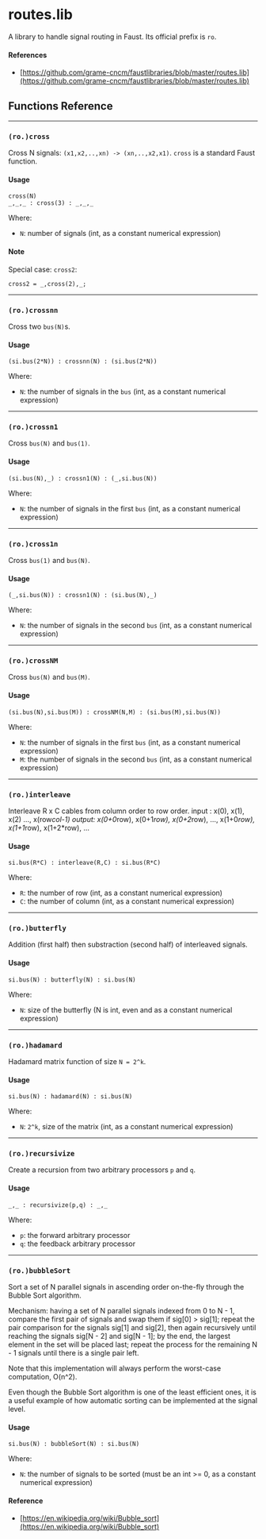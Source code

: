 #  routes.lib 

A library to handle signal routing in Faust. Its official prefix is `ro`.

#### References
* [https://github.com/grame-cncm/faustlibraries/blob/master/routes.lib](https://github.com/grame-cncm/faustlibraries/blob/master/routes.lib)

## Functions Reference


----

### `(ro.)cross`

Cross N signals: `(x1,x2,..,xn) -> (xn,..,x2,x1)`.
`cross` is a standard Faust function.

#### Usage

```
cross(N)
_,_,_ : cross(3) : _,_,_
```

Where:

* `N`: number of signals (int, as a constant numerical expression)

#### Note

Special case: `cross2`:

```
cross2 = _,cross(2),_;
```

----

### `(ro.)crossnn`

Cross two `bus(N)`s.

#### Usage

```
(si.bus(2*N)) : crossnn(N) : (si.bus(2*N))
```

Where:

* `N`: the number of signals in the `bus` (int, as a constant numerical expression)

----

### `(ro.)crossn1`

Cross `bus(N)` and `bus(1)`.

#### Usage

```
(si.bus(N),_) : crossn1(N) : (_,si.bus(N))
```

Where:

* `N`: the number of signals in the first `bus` (int, as a constant numerical expression)

----

### `(ro.)cross1n`

Cross `bus(1)` and `bus(N)`.

#### Usage

```
(_,si.bus(N)) : crossn1(N) : (si.bus(N),_)
```

Where:

* `N`: the number of signals in the second `bus` (int, as a constant numerical expression)

----

### `(ro.)crossNM`

Cross `bus(N)` and `bus(M)`.

#### Usage

```
(si.bus(N),si.bus(M)) : crossNM(N,M) : (si.bus(M),si.bus(N))
```

Where:

* `N`: the number of signals in the first `bus` (int, as a constant numerical expression)
* `M`: the number of signals in the second `bus` (int, as a constant numerical expression)

----

### `(ro.)interleave`

Interleave R x C cables from column order to row order.
input : x(0), x(1), x(2) ..., x(row*col-1)
output: x(0+0*row), x(0+1*row), x(0+2*row), ..., x(1+0*row), x(1+1*row), x(1+2*row), ...

#### Usage

```
si.bus(R*C) : interleave(R,C) : si.bus(R*C)
```

Where:

* `R`: the number of row (int, as a constant numerical expression)
* `C`: the number of column (int, as a constant numerical expression)

----

### `(ro.)butterfly`

Addition (first half) then substraction (second half) of interleaved signals.

#### Usage

```
si.bus(N) : butterfly(N) : si.bus(N)
```

Where:

* `N`: size of the butterfly (N is int, even and as a constant numerical expression)

----

### `(ro.)hadamard`

Hadamard matrix function of size `N = 2^k`.

#### Usage

```
si.bus(N) : hadamard(N) : si.bus(N)
```

Where:

* `N`: `2^k`, size of the matrix (int, as a constant numerical expression)


----

### `(ro.)recursivize`

Create a recursion from two arbitrary processors `p` and `q`.

#### Usage

```
_,_ : recursivize(p,q) : _,_

```

Where:

* `p`: the forward arbitrary processor
* `q`: the feedback arbitrary processor

----

### `(ro.)bubbleSort`


Sort a set of N parallel signals in ascending order on-the-fly through
the Bubble Sort algorithm.

Mechanism: having a set of N parallel signals indexed from 0 to N - 1,
compare the first pair of signals and swap them if sig[0] > sig[1];
repeat the pair comparison for the signals sig[1] and sig[2], then again
recursively until reaching the signals sig[N - 2] and sig[N - 1]; by the end,
the largest element in the set will be placed last; repeat the process for
the remaining N - 1 signals until there is a single pair left.

Note that this implementation will always perform the worst-case
computation, O(n^2).

Even though the Bubble Sort algorithm is one of the least efficient ones,
it is a useful example of how automatic sorting can be implemented at the
signal level.

#### Usage

```
si.bus(N) : bubbleSort(N) : si.bus(N)

```

Where:

* `N`: the number of signals to be sorted (must be an int >= 0, as a constant numerical expression)

#### Reference
* [https://en.wikipedia.org/wiki/Bubble_sort](https://en.wikipedia.org/wiki/Bubble_sort)
